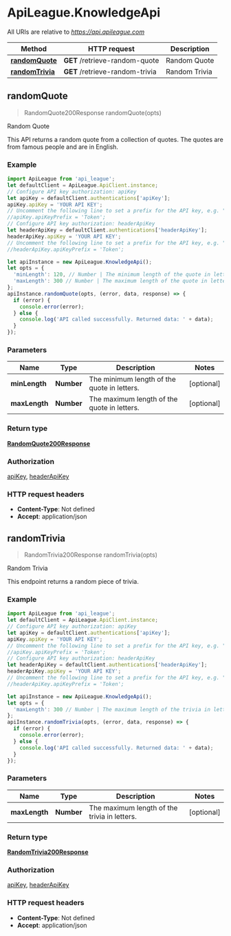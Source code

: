 # ApiLeague.KnowledgeApi

All URIs are relative to *https://api.apileague.com*

Method | HTTP request | Description
------------- | ------------- | -------------
[**randomQuote**](KnowledgeApi.md#randomQuote) | **GET** /retrieve-random-quote | Random Quote
[**randomTrivia**](KnowledgeApi.md#randomTrivia) | **GET** /retrieve-random-trivia | Random Trivia



## randomQuote

> RandomQuote200Response randomQuote(opts)

Random Quote

This API returns a random quote from a collection of quotes. The quotes are from famous people and are in English.

### Example

```javascript
import ApiLeague from 'api_league';
let defaultClient = ApiLeague.ApiClient.instance;
// Configure API key authorization: apiKey
let apiKey = defaultClient.authentications['apiKey'];
apiKey.apiKey = 'YOUR API KEY';
// Uncomment the following line to set a prefix for the API key, e.g. "Token" (defaults to null)
//apiKey.apiKeyPrefix = 'Token';
// Configure API key authorization: headerApiKey
let headerApiKey = defaultClient.authentications['headerApiKey'];
headerApiKey.apiKey = 'YOUR API KEY';
// Uncomment the following line to set a prefix for the API key, e.g. "Token" (defaults to null)
//headerApiKey.apiKeyPrefix = 'Token';

let apiInstance = new ApiLeague.KnowledgeApi();
let opts = {
  'minLength': 120, // Number | The minimum length of the quote in letters.
  'maxLength': 300 // Number | The maximum length of the quote in letters.
};
apiInstance.randomQuote(opts, (error, data, response) => {
  if (error) {
    console.error(error);
  } else {
    console.log('API called successfully. Returned data: ' + data);
  }
});
```

### Parameters


Name | Type | Description  | Notes
------------- | ------------- | ------------- | -------------
 **minLength** | **Number**| The minimum length of the quote in letters. | [optional] 
 **maxLength** | **Number**| The maximum length of the quote in letters. | [optional] 

### Return type

[**RandomQuote200Response**](RandomQuote200Response.md)

### Authorization

[apiKey](../README.md#apiKey), [headerApiKey](../README.md#headerApiKey)

### HTTP request headers

- **Content-Type**: Not defined
- **Accept**: application/json


## randomTrivia

> RandomTrivia200Response randomTrivia(opts)

Random Trivia

This endpoint returns a random piece of trivia.

### Example

```javascript
import ApiLeague from 'api_league';
let defaultClient = ApiLeague.ApiClient.instance;
// Configure API key authorization: apiKey
let apiKey = defaultClient.authentications['apiKey'];
apiKey.apiKey = 'YOUR API KEY';
// Uncomment the following line to set a prefix for the API key, e.g. "Token" (defaults to null)
//apiKey.apiKeyPrefix = 'Token';
// Configure API key authorization: headerApiKey
let headerApiKey = defaultClient.authentications['headerApiKey'];
headerApiKey.apiKey = 'YOUR API KEY';
// Uncomment the following line to set a prefix for the API key, e.g. "Token" (defaults to null)
//headerApiKey.apiKeyPrefix = 'Token';

let apiInstance = new ApiLeague.KnowledgeApi();
let opts = {
  'maxLength': 300 // Number | The maximum length of the trivia in letters.
};
apiInstance.randomTrivia(opts, (error, data, response) => {
  if (error) {
    console.error(error);
  } else {
    console.log('API called successfully. Returned data: ' + data);
  }
});
```

### Parameters


Name | Type | Description  | Notes
------------- | ------------- | ------------- | -------------
 **maxLength** | **Number**| The maximum length of the trivia in letters. | [optional] 

### Return type

[**RandomTrivia200Response**](RandomTrivia200Response.md)

### Authorization

[apiKey](../README.md#apiKey), [headerApiKey](../README.md#headerApiKey)

### HTTP request headers

- **Content-Type**: Not defined
- **Accept**: application/json

